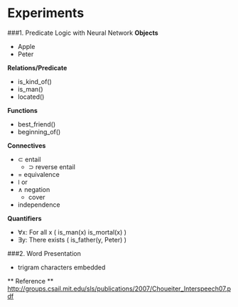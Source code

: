 Experiments
===========
###1. Predicate Logic with Neural Network
  **Objects**
  + Apple
  + Peter

  **Relations/Predicate**
  + is_kind_of()
  + is_man()
  + located()

  **Functions**
  + best_friend()
  + beginning_of()

  **Connectives**
  + ⊂ entail
	+ ⊃ reverse entail
  + = equivalence
  + ǀ or
  + ∧ negation
	+ cover
  + independence

  **Quantifiers**
  + ∀x: For all x ( is_man(x) is_mortal(x) )
  + ∃y: There exists ( is_father(y, Peter) )

###2. Word Presentation
  + trigram characters embedded

  ** Reference **
  http://groups.csail.mit.edu/sls/publications/2007/Choueiter_Interspeech07.pdf
